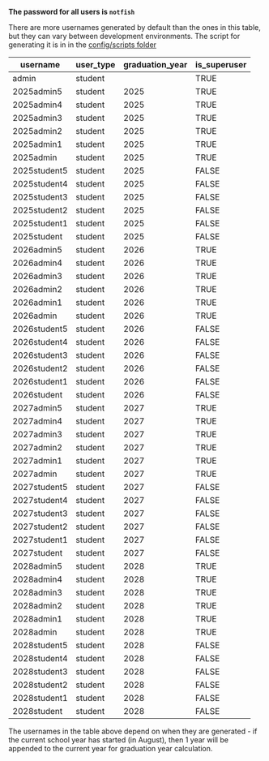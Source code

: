 **The password for all users is `notfish`**

There are more usernames generated by default than the ones in this table, but they can vary between development environments. The script for generating it is in in the [config/scripts folder](https://github.com/tjcsl/ion/blob/master/config/scripts/create_users.py)

| username     | user_type | graduation_year | is_superuser |
|--------------|-----------|-----------------|--------------|
| admin        | student   |                 | TRUE         |
| 2025admin5   | student   | 2025            | TRUE         |
| 2025admin4   | student   | 2025            | TRUE         |
| 2025admin3   | student   | 2025            | TRUE         |
| 2025admin2   | student   | 2025            | TRUE         |
| 2025admin1   | student   | 2025            | TRUE         |
| 2025admin    | student   | 2025            | TRUE         |
| 2025student5 | student   | 2025            | FALSE        |
| 2025student4 | student   | 2025            | FALSE        |
| 2025student3 | student   | 2025            | FALSE        |
| 2025student2 | student   | 2025            | FALSE        |
| 2025student1 | student   | 2025            | FALSE        |
| 2025student  | student   | 2025            | FALSE        |
| 2026admin5   | student   | 2026            | TRUE         |
| 2026admin4   | student   | 2026            | TRUE         |
| 2026admin3   | student   | 2026            | TRUE         |
| 2026admin2   | student   | 2026            | TRUE         |
| 2026admin1   | student   | 2026            | TRUE         |
| 2026admin    | student   | 2026            | TRUE         |
| 2026student5 | student   | 2026            | FALSE        |
| 2026student4 | student   | 2026            | FALSE        |
| 2026student3 | student   | 2026            | FALSE        |
| 2026student2 | student   | 2026            | FALSE        |
| 2026student1 | student   | 2026            | FALSE        |
| 2026student  | student   | 2026            | FALSE        |
| 2027admin5   | student   | 2027            | TRUE         |
| 2027admin4   | student   | 2027            | TRUE         |
| 2027admin3   | student   | 2027            | TRUE         |
| 2027admin2   | student   | 2027            | TRUE         |
| 2027admin1   | student   | 2027            | TRUE         |
| 2027admin    | student   | 2027            | TRUE         |
| 2027student5 | student   | 2027            | FALSE        |
| 2027student4 | student   | 2027            | FALSE        |
| 2027student3 | student   | 2027            | FALSE        |
| 2027student2 | student   | 2027            | FALSE        |
| 2027student1 | student   | 2027            | FALSE        |
| 2027student  | student   | 2027            | FALSE        |
| 2028admin5   | student   | 2028            | TRUE         |
| 2028admin4   | student   | 2028            | TRUE         |
| 2028admin3   | student   | 2028            | TRUE         |
| 2028admin2   | student   | 2028            | TRUE         |
| 2028admin1   | student   | 2028            | TRUE         |
| 2028admin    | student   | 2028            | TRUE         |
| 2028student5 | student   | 2028            | FALSE        |
| 2028student4 | student   | 2028            | FALSE        |
| 2028student3 | student   | 2028            | FALSE        |
| 2028student2 | student   | 2028            | FALSE        |
| 2028student1 | student   | 2028            | FALSE        |
| 2028student  | student   | 2028            | FALSE        |

The usernames in the table above depend on when they are generated - if the current school year has started (in August), then 1 year will be appended to the current year for graduation year calculation.
